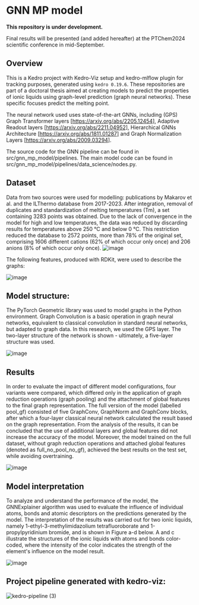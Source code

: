 # GNN MP model
**This repository is under development.**

Final results will be presented (and added hereafter) at the PTChem2024 scientific conference in mid-September. 

## Overview

This is a Kedro project with Kedro-Viz setup and kedro-mlflow plugin for tracking purposes, generated using `kedro 0.19.6`.
These repositories are part of a doctoral thesis aimed at creating models to predict the properties of ionic liquids using graph-level prediction (graph neural networks). These specific focuses predict the melting point. 

The neural network used uses state-of-the-art GNNs, including (GPS) Graph Transformer layers [https://arxiv.org/abs/2205.12454], Adaptive Readout layers [https://arxiv.org/abs/2211.04952], Hierarchical GNNs Architecture [https://arxiv.org/abs/1811.01287] and Graph Normalization Layers [https://arxiv.org/abs/2009.03294].

The source code for the GNN pipeline can be found in src/gnn_mp_model/pipelines. The main model code can be found in src/gnn_mp_model/pipelines/data_science/nodes.py. 


## Dataset
Data from two sources were used for modelling: publications by Makarov et al.  and the ILThermo database from 2017-2023. After integration, removal of duplicates and standardization of melting temperatures (Tm), a set containing 3283 points was obtained. Due to the lack of convergence in the model for high and low temperatures, the data was reduced by discarding results for temperatures above 250 °C and below 0 °C. This restriction reduced the database to 2572 points, more than 78% of the original set, comprising 1606 different cations (62% of which occur only once) and 206 anions (8% of which occur only once). 
![image](https://github.com/user-attachments/assets/61394ab6-5b6b-4ac7-bb86-b71100bae104)


The following features, produced with RDKit, were used to describe the graphs:


![image](https://github.com/user-attachments/assets/2a0f8918-dc57-4035-a7c0-0af13f5408a5)

## Model structure:
The PyTorch Geometric library was used to model graphs in the Python environment. Graph Convolution is a basic operation in graph neural networks, equivalent to classical convolution in standard neural networks, but adapted to graph data. In this research, we used the GPS layer. The two-layer structure of the network is shown - ultimately, a five-layer structure was used.


![image](https://github.com/user-attachments/assets/b7350890-af30-47d7-99ec-c86f16a67f3e)

## Results
In order to evaluate the impact of different model configurations, four variants were compared, which differed only in the application of graph reduction operations (graph pooling) and the attachment of global features to the final graph representation. The full version of the model (labelled pool_gf) consisted of five GraphConv, GraphNorm and GraphConv blocks, after which a four-layer classical neural network calculated the result based on the graph representation.  From the analysis of the results, it can be concluded that the use of additional layers and global features did not increase the accuracy of the model. Moreover, the model trained on the full dataset, without graph reduction operations and attached global features (denoted as full_no_pool_no_gf), achieved the best results on the test set, while avoiding overtraining.


![image](https://github.com/user-attachments/assets/9700a15d-45b1-4e86-a733-efdd2cc86760)

## Model interpretation
To analyze and understand the performance of the model, the GNNExplainer algorithm was used to evaluate the influence of individual atoms, bonds and atomic descriptors on the predictions generated by the model. The interpretation of the results was carried out for two ionic liquids, namely 1-ethyl-3-methylimidazolium tetrafluoroborate and 1-propylpyridinium bromide, and is shown in Figure a-d below. A and c illustrate the structures of the ionic liquids with atoms and bonds color-coded, where the intensity of the color indicates the strength of the element's influence on the model result. 

![image](https://github.com/user-attachments/assets/63c74638-7f07-4012-82d1-a54547c5a90d)



## Project pipeline generated with kedro-viz:
![kedro-pipeline (3)](https://github.com/user-attachments/assets/1bbdef6a-9962-4e9f-9b7f-e972c0da34f6)



